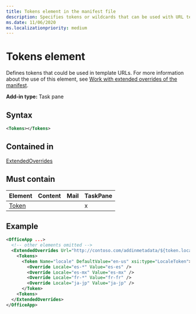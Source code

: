 ```yaml
---
title: Tokens element in the manifest file
description: Specifies tokens or wildcards that can be used with URL templates in the the manifest.
ms.date: 11/06/2020
ms.localizationpriority: medium
---
```


# Tokens element

Defines tokens that could be used in template URLs. For more information about the use of this element, see [Work with extended overrides of the manifest](../../develop/extended-overrides.md).

**Add-in type:** Task pane

## Syntax

```XML
<Tokens></Tokens>
```

## Contained in

[ExtendedOverrides](extendedoverrides.md)

## Must contain

|Element|Content|Mail|TaskPane|
|:-----|:-----|:-----|:-----|
|[Token](token.md)|||x|

## Example

```XML
<OfficeApp ...>
  <!-- other elements omitted -->
  <ExtendedOverrides Url="http://contoso.com/addinmetadata/${token.locale}/extended-manifest-overrides.json">
    <Tokens>
      <Token Name="locale" DefaultValue="en-us" xsi:type="LocaleToken">
        <Override Locale="es-*" Value="es-es" />
        <Override Locale="es-mx" Value="es-mx" />
        <Override Locale="fr-*" Value="fr-fr" />
        <Override Locale="ja-jp" Value="ja-jp" />
      </Token>
    <Tokens>
  </ExtendedOverrides>
</OfficeApp>
```